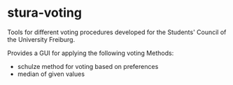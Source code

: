 # stura-voting
Tools for different voting procedures developed for the Students' Council of 
the University Freiburg.

Provides a GUI for applying the following voting Methods:
- schulze method for voting based on preferences
- median of given values
